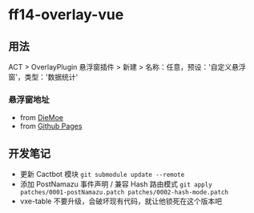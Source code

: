 # ff14-overlay-vue

## 用法

ACT > OverlayPlugin 悬浮窗插件 > 新建 > 名称：任意，预设：'自定义悬浮窗'，类型：'数据统计'

### 悬浮窗地址

- from [DieMoe](https://souma.diemoe.net/#/)
- from [Github Pages](https://souma-sumire.github.io/ff14-overlay-vue/#/)

## 开发笔记

- 更新 Cactbot 模块 `git submodule update --remote`
- 添加 PostNamazu 事件声明 / 兼容 Hash 路由模式  `git apply patches/0001-postNamazu.patch patches/0002-hash-mode.patch`
- vxe-table 不要升级，会破坏现有代码，就让他锁死在这个版本吧
